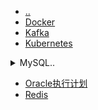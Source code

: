 - [..](./../README.md)
- [Docker](./Docker.md)
- [Kafka](./Kafka.md)
- [Kubernetes](./Kubernetes.md)
<details>
<summary>MySQL..</summary>

- [InnoDB-Locking](./MySQL/InnoDB-Locking.md)
- [Transaction-Model](./MySQL/Transaction-Model.md)
- [MySQL-index-Explain](./MySQL/MySQL-index-Explain.md)

</details>

- [Oracle执行计划](./Oracle执行计划.md)
- [Redis](./Redis.md)